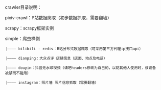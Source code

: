 crawler目录说明：

pixiv-crawl：P站数据爬取（初步数据抓取，需要翻墙） 

scrapy：scrapy框架实例 

simple：爬虫样例 

	|———— bilibili - redis：B站分布式数据爬取（可采用第三方代理ip接口api） 
	
	|———— dianping：大众点评 店铺信息（店面、地点及电话） 
	
	|———— douyin：抖音无水印视频（请吧headers修改为自己的，以防其他人使用时，该设备被禁而不能用）
	
	|———— instagram：照片墙 照片信息抓取（需要翻墙）
	
